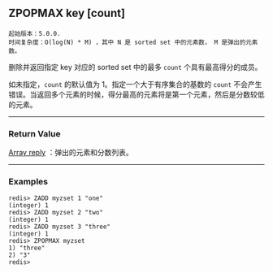 ## ZPOPMAX key [count]

    起始版本：5.0.0.
    时间复杂度：O(log(N) * M) ，其中 N 是 sorted set 中的元素数， M 是弹出的元素数。

删除并返回指定 key 对应的 sorted set 中的最多 `count` 个具有最高得分的成员。

如未指定，`count` 的默认值为 1。指定一个大于有序集合的基数的 `count` 不会产生错误。当返回多个元素的时候，得分最高的元素将是第一个元素，然后是分数较低的元素。

---

### Return Value

[Array reply](../topics/protocol.md#resp-arrays) ：弹出的元素和分数列表。

---

### Examples

```
redis> ZADD myzset 1 "one"
(integer) 1
redis> ZADD myzset 2 "two"
(integer) 1
redis> ZADD myzset 3 "three"
(integer) 1
redis> ZPOPMAX myzset
1) "three"
2) "3"
redis> 
```